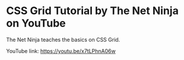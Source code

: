 # CSS Grid Tutorial by The Net Ninja on YouTube

The Net Ninja teaches the basics on CSS Grid.

YouTube link: https://youtu.be/x7tLPhnA06w